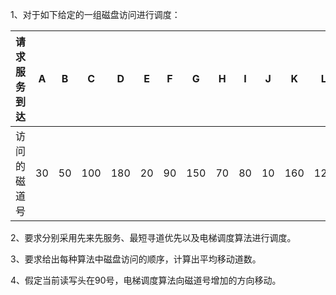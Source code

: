 1、对于如下给定的一组磁盘访问进行调度：

| 请求服务到达 | A    | B    | C    | D    | E    | F    | G    | H    | I    | J    | K    | L    | M    | N    |
| ---------- | --- | --- | --- | --- | --- | --- | --- | --- | --- | --- | --- | --- | --- | --- |
| 访问的磁道号 | 30  | 50 | 100 | 180 | 20 | 90 | 150 | 70 | 80 | 10 | 160  | 120  | 40   | 110  |

2、要求分别采用先来先服务、最短寻道优先以及电梯调度算法进行调度。

3、要求给出每种算法中磁盘访问的顺序，计算出平均移动道数。

4、假定当前读写头在90号，电梯调度算法向磁道号增加的方向移动。
